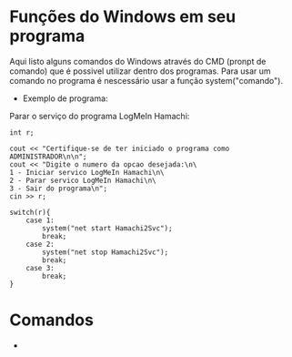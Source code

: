 Funções do Windows em seu programa
==================================
Aqui listo alguns comandos do Windows através do CMD (pronpt de comando) que é possivel utilizar dentro dos programas.
Para usar um comando no programa é nescessário usar a função system("comando").

- Exemplo de programa:

Parar o serviço do programa LogMeIn Hamachi:



    int r;
    
    cout << "Certifique-se de ter iniciado o programa como ADMINISTRADOR\n\n";
	cout << "Digite o numero da opcao desejada:\n\
	1 - Iniciar servico LogMeIn Hamachi\n\
	2 - Parar servico LogMeIn Hamachi\n\
	3 - Sair do programa\n";
	cin >> r;

	switch(r){
        case 1:
            system("net start Hamachi2Svc");
            break;
        case 2:
            system("net stop Hamachi2Svc");
            break;
        case 3:
            break;
	}

Comandos
========
-
